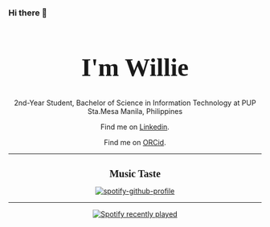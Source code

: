 ### Hi there 👋

<!--
**williebonavente/williebonavente** is a ✨ _special_ ✨ repository because its `README.md` (this file) appears on your GitHub profile.

Here are some ideas to get you started:

- 🔭 I’m currently working on ...
- 🌱 I’m currently learning ...
- 👯 I’m looking to collaborate on ...
- 🤔 I’m looking for help with ...
- 💬 Ask me about ...
- 📫 How to reach me: ...
- 😄 Pronouns: ...
- ⚡ Fun fact: ...
--> 

<h1 style="font-family: Poppins ExtraBold; text-align: center; font-size: 50px"> I'm Willie </h1>



<center>

2nd-Year Student, Bachelor of Science in Information Technology at PUP Sta.Mesa Manila, Philippines
</center>

<p style= "text-align: center;">Find me on <a rel="me" href="https://www.linkedin.com/in/willie-bonavente-828180207/">Linkedin</a>.</p>

<p style= "text-align: center;">Find me on <a rel="me" href="https://orcid.org/0009-0002-3804-6445">ORCid</a>.</p>


-----
<center>

<h1 style="font-family: Cascadia Code; text-align: center; font-size: 20px"> Music Taste</h1>

[![spotify-github-profile](https://spotify-github-profile.vercel.app/api/view?uid=31odwk2cd3qykkdu64fysqgyjkva&cover_image=true&theme=default&show_offline=false&background_color=121212&interchange=false&bar_color_cover=false)](https://github.com/kittinan/spotify-github-profile)
</center>

-----
<center>

[![Spotify recently played](https://spotify-recently-played-readme.vercel.app/api?user=31odwk2cd3qykkdu64fysqgyjkva)](https://open.spotify.com/user/31odwk2cd3qykkdu64fysqgyjkva)

</center>
